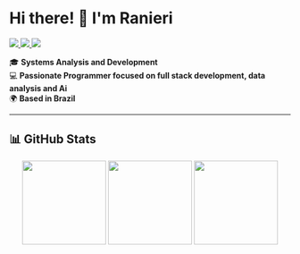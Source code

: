 # Hi there! 👋 I'm Ranieri  

<div style="display: inline-block;">
  <a href="https://www.linkedin.com/in/rsm10/">
    <img src="https://img.shields.io/badge/-LinkedIn-blue?style=flat&logo=Linkedin&logoColor=white" />
  </a>
  <a href="https://github.com/Ranieri-D10">
    <img src="https://img.shields.io/badge/-GitHub-black?style=flat&logo=github&logoColor=white" />
  </a>
  <a href="mailto:ranieri@example.com">
    <img src="https://img.shields.io/badge/-Email-red?style=flat&logo=gmail&logoColor=white" />
  </a>
</div>

<br>

🎓 **Systems Analysis and Development**  
💻 **Passionate Programmer focused on full stack development, data analysis and Ai**  
🌍 **Based in Brazil**  

---

## 📊 GitHub Stats  

<div align="center">
  <img height="150em" src="https://github-readme-stats.vercel.app/api?username=Ranieri-D10&show_icons=true&theme=dracula" />
  <img height="150em" src="https://github-readme-stats.vercel.app/api/top-langs/?username=Ranieri-D10&layout=compact&theme=dracula" />
  <img height="150em" src="http://github-profile-summary-cards.vercel.app/api/cards/most-commit-language?username=Ranieri-D10&theme=dracula" />
</div>

